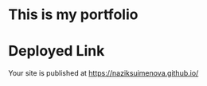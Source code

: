# This is my portfolio

# Deployed Link

Your site is published at https://naziksuimenova.github.io/
